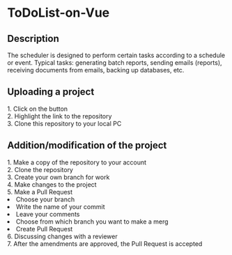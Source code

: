 <h1>ToDoList-on-Vue</h1>

<h2>Description</h2>

<p>
The scheduler is designed to perform certain tasks according to a schedule or event. 
Typical tasks: generating batch reports, sending emails (reports), receiving documents from emails, backing up databases, etc.
</p>

<h2>Uploading a project</h2>
1. Click on the button <br>
2. Highlight the link to the repository <br>
3. Clone this repository to your local PC <br>

<h2>Addition/modification of the project</h2>
1. Make a copy of the repository to your account <br>
2. Clone the repository <br>
3. Create your own branch for work <br>
4. Make changes to the project <br>
5. Make a Pull Request <br>
  <li>  Choose your branch </li>
  <li>  Write the name of your commit </li>
  <li>  Leave your comments </li>
  <li>  Choose from which branch you want to make a merg </li>
  <li>  Create Pull Request </li>
6. Discussing changes with a reviewer <br>
7. After the amendments are approved, the Pull Request is accepted <br>
